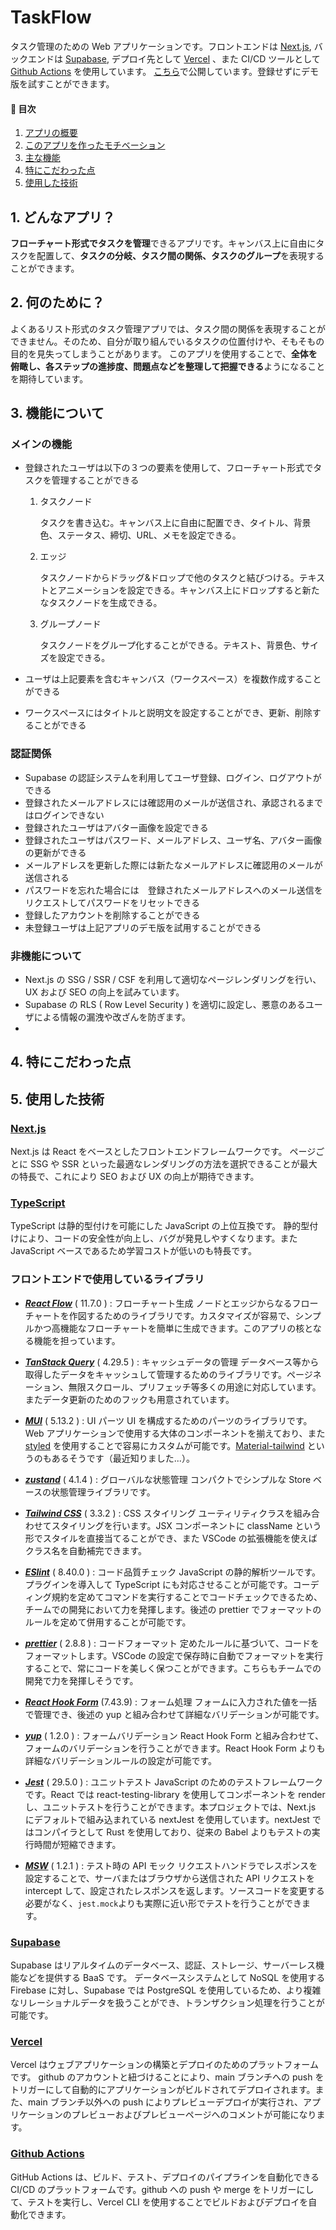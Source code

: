 # TaskFlow

タスク管理のための Web アプリケーションです。フロントエンドは [Next.js](https://nextjs.org/), バックエンドは [Supabase](https://supabase.com/), デプロイ先として [Vercel](https://vercel.com/) 、また CI/CD ツールとして [Github Actions](https://github.co.jp/features/actions) を使用しています。
[こちら](https://taskflow-phi.vercel.app/)で公開しています。登録せずにデモ版を試すことができます。

#### 📕 目次

1. [アプリの概要](#what)
2. [このアプリを作ったモチベーション](#why)
3. [主な機能](#function)
4. [特にこだわった点](#love)
5. [使用した技術](#tech)

<a id="what"></a>

## 1. どんなアプリ？

**フローチャート形式でタスクを管理**できるアプリです。キャンバス上に自由にタスクを配置して、**タスクの分岐、タスク間の関係、タスクのグループ**を表現することができます。

<a id="why"></a>

## 2. 何のために？

よくあるリスト形式のタスク管理アプリでは、タスク間の関係を表現することができません。そのため、自分が取り組んでいるタスクの位置付けや、そもそもの目的を見失ってしまうことがあります。
このアプリを使用することで、**全体を俯瞰し、各ステップの進捗度、問題点などを整理して把握できる**ようになることを期待しています。

<a id="function"></a>

## 3. 機能について

### メインの機能

- 登録されたユーザは以下の３つの要素を使用して、フローチャート形式でタスクを管理することができる

  1. タスクノード

     タスクを書き込む。キャンバス上に自由に配置でき、タイトル、背景色、ステータス、締切、URL、メモを設定できる。

  2. エッジ

     タスクノードからドラッグ&ドロップで他のタスクと結びつける。テキストとアニメーションを設定できる。キャンバス上にドロップすると新たなタスクノードを生成できる。

  3. グループノード

     タスクノードをグループ化することができる。テキスト、背景色、サイズを設定できる。

- ユーザは上記要素を含むキャンバス（ワークスペース）を複数作成することができる
- ワークスペースにはタイトルと説明文を設定することができ、更新、削除することができる

### 認証関係

- Supabase の認証システムを利用してユーザ登録、ログイン、ログアウトができる
- 登録されたメールアドレスには確認用のメールが送信され、承認されるまではログインできない
- 登録されたユーザはアバター画像を設定できる
- 登録されたユーザはパスワード、メールアドレス、ユーザ名、アバター画像の更新ができる
- メールアドレスを更新した際には新たなメールアドレスに確認用のメールが送信される
- パスワードを忘れた場合には　登録されたメールアドレスへのメール送信をリクエストしてパスワードをリセットできる
- 登録したアカウントを削除することができる
- 未登録ユーザは上記アプリのデモ版を試用することができる

### 非機能について

- Next.js の SSG / SSR / CSF を利用して適切なページレンダリングを行い、UX および SEO の向上を試みています。
- Supabase の RLS ( Row Level Security ) を適切に設定し、悪意のあるユーザによる情報の漏洩や改ざんを防ぎます。
- <a id="love"></a>

## 4. 特にこだわった点

<a id="tech"></a>

## 5. 使用した技術

### [Next.js](https://nextjs.org/)

Next.js は React をベースとしたフロントエンドフレームワークです。
ページごとに SSG や SSR といった最適なレンダリングの方法を選択できることが最大の特長で、これにより SEO および UX の向上が期待できます。

### [TypeScript](https://www.typescriptlang.org/)

TypeScript は静的型付けを可能にした JavaScript の上位互換です。
静的型付けにより、コードの安全性が向上し、バグが発見しやすくなります。また JavaScript ベースであるため学習コストが低いのも特長です。

### フロントエンドで使用しているライブラリ

- **_[React Flow](https://reactflow.dev/)_** ( 11.7.0 ) : フローチャート生成
  ノードとエッジからなるフローチャートを作図するためのライブラリです。カスタマイズが容易で、シンプルかつ高機能なフローチャートを簡単に生成できます。このアプリの核となる機能を担っています。
  <br/>
- **_[TanStack Query](https://tanstack.com/query/latest)_** ( 4.29.5 ) : キャッシュデータの管理
  データベース等から取得したデータをキャッシュして管理するためのライブラリです。ページネーション、無限スクロール、プリフェッチ等多くの用途に対応しています。またデータ更新のためのフックも用意されています。
  <br/>

- **_[MUI](https://mui.com/)_** ( 5.13.2 ) : UI パーツ
  UI を構成するためのパーツのライブラリです。Web アプリケーションで使用する大体のコンポーネントを揃えており、また [styled](https://mui.com/system/styled/) を使用することで容易にカスタムが可能です。[Material-tailwind](https://www.material-tailwind.com/) というのもあるそうです（最近知りました...）。
  <br/>

- **_[zustand](https://docs.pmnd.rs/zustand/getting-started/introduction)_** ( 4.1.4 ) : グローバルな状態管理
  コンパクトでシンプルな Store ベースの状態管理ライブラリです。
  <br/>

- **_[Tailwind CSS](https://tailwindcss.com/)_** ( 3.3.2 ) : CSS スタイリング
  ユーティリティクラスを組み合わせてスタイリングを行います。JSX コンポーネントに className という形でスタイルを直接当てることができ、また VSCode の拡張機能を使えばクラス名を自動補完できます。
  <br/>

- **_[ESlint](https://eslint.org/)_** ( 8.40.0 ) : コード品質チェック
  JavaScript の静的解析ツールです。プラグインを導入して TypeScript にも対応させることが可能です。コーディング規約を定めてコマンドを実行することでコードチェックできるため、チームでの開発において力を発揮します。後述の prettier でフォーマットのルールを定めて併用することが可能です。
  <br/>

- **_[prettier](https://prettier.io/)_** ( 2.8.8 ) : コードフォーマット
  定めたルールに基づいて、コードをフォーマットします。VSCode の設定で保存時に自動でフォーマットを実行することで、常にコードを美しく保つことができます。こちらもチームでの開発で力を発揮しそうです。
  <br/>

- **_[React Hook Form](https://www.react-hook-form.com/)_** (7.43.9) : フォーム処理
  フォームに入力された値を一括で管理でき、後述の yup と組み合わせて詳細なバリデーションが可能です。
  <br/>

- **_[yup](https://github.com/jquense/yup/tree/master)_** ( 1.2.0 ) : フォームバリデーション
  React Hook Form と組み合わせて、フォームのバリデーションを行うことができます。React Hook Form よりも詳細なバリデーションルールの設定が可能です。
  <br/>

- **_[Jest](https://jestjs.io/ja/)_** ( 29.5.0 ) : ユニットテスト
  JavaScript のためのテストフレームワークです。React では react-testing-library を使用してコンポーネントを render し、ユニットテストを行うことができます。本プロジェクトでは、Next.js にデフォルトで組み込まれている nextJest を使用しています。nextJest ではコンパイラとして Rust を使用しており、従来の Babel よりもテストの実行時間が短縮できます。
  <br/>

- **_[MSW](https://mswjs.io/)_** ( 1.2.1 ) : テスト時の API モック
  リクエストハンドラでレスポンスを設定することで、サーバまたはブラウザから送信された API リクエストを intercept して、設定されたレスポンスを返します。ソースコードを変更する必要がなく、`jest.mock`よりも実際に近い形でテストを行うことができます。

### [Supabase](https://supabase.com/)

Supabase はリアルタイムのデータベース、認証、ストレージ、サーバーレス機能などを提供する BaaS です。
データベースシステムとして NoSQL を使用する Firebase に対し、Supabase では PostgreSQL を使用しているため、より複雑なリレーショナルデータを扱うことができ、トランザクション処理を行うことが可能です。

### [Vercel](https://vercel.com/)

Vercel はウェブアプリケーションの構築とデプロイのためのプラットフォームです。
github のアカウントと紐づけることにより、main ブランチへの push をトリガーにして自動的にアプリケーションがビルドされてデプロイされます。また、main ブランチ以外への push によりプレビューデプロイが実行され、アプリケーションのプレビューおよびプレビューページへのコメントが可能になります。

### [Github Actions](https://github.co.jp/features/actions)

GitHub Actions は、ビルド、テスト、デプロイのパイプラインを自動化できる CI/CD のプラットフォームです。github への push や merge をトリガーにして、テストを実行し、Vercel CLI を使用することでビルドおよびデプロイを自動化できます。
